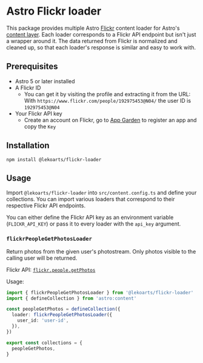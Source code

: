# Astro Flickr loader

This package provides multiple Astro [Flickr](https://flickr.com/) content loader for Astro's [content layer](https://docs.astro.build/en/guides/content-collections/). Each loader corresponds to a Flickr API endpoint but isn't just a wrapper around it. The data returned from Flickr is normalized and cleaned up, so that each loader's response is similar and easy to work with.

## Prerequisites

- Astro 5 or later installed
- A Flickr ID
  - You can get it by visiting the profile and extracting it from the URL: With `https://www.flickr.com/people/192975453@N04/` the user ID is `192975453@N04`
- Your Flickr API key
  - Create an account on Flickr, go to [App Garden](https://www.flickr.com/services/apps/create/) to register an app and copy the `Key`

## Installation

```shell
npm install @lekoarts/flickr-loader
```

## Usage

Import `@lekoarts/flickr-loader` into `src/content.config.ts` and define your collections. You can import various loaders that correspond to their respective Flickr API endpoints.

You can either define the Flickr API key as an environment variable (`FLICKR_API_KEY`) or pass it to every loader with the `api_key` argument.

### `flickrPeopleGetPhotosLoader`

Return photos from the given user's photostream. Only photos visible to the calling user will be returned.

Flickr API: [`flickr.people.getPhotos`](https://www.flickr.com/services/api/flickr.people.getPhotos.html)

Usage:

```ts
import { flickrPeopleGetPhotosLoader } from '@lekoarts/flickr-loader'
import { defineCollection } from 'astro:content'

const peopleGetPhotos = defineCollection({
  loader: flickrPeopleGetPhotosLoader({
    user_id: 'user-id',
  }),
})

export const collections = {
  peopleGetPhotos,
}
```
